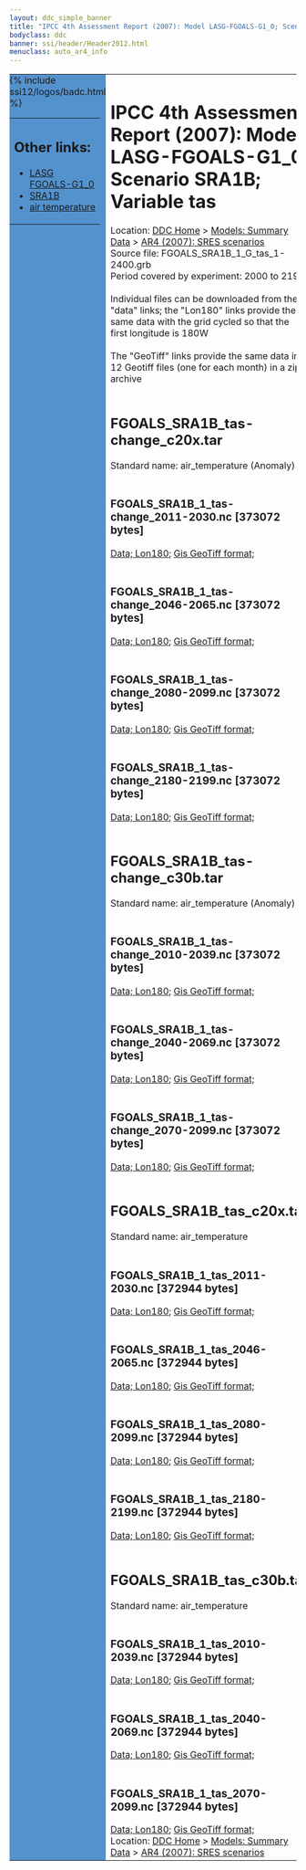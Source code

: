 ```yaml
---
layout: ddc_simple_banner
title: "IPCC 4th Assessment Report (2007): Model LASG-FGOALS-G1_0; Scenario SRA1B; Variable tas"
bodyclass: ddc
banner: ssi/header/Header2012.html
menuclass: auto_ar4_info
---
```



<table width="100%" border="0" cellspacing="0" cellpadding="0" style="border-collapse: collapse;">
<tr style="margin:0;padding:0;border:0;">
<td style="margin:0;padding:0;border:0;height:1pt;width:150pt;background:#5492CD;" valign="top" >

<div id="lh-col2" class="auto_ar4_info">
<table class="menumain" bgcolor="#5492CD" cellspacing="0" width="100%" border="0">
<tr><td>
<h2> Other links:</h2>
<ul>
<li><a href="/auto/ar4/model-LASG-FGOALS-G1_0.html">LASG<br/>FGOALS-G1_0</a></li>
<li><a href="/auto/ar4/scenario-SRA1B.html">SRA1B</a></li>
<li><a href="/auto/ar4/var-air_temperature.html">air temperature</a></li>
</ul>
</td></tr>
{% include ssi12/logos/badc.html %}
</table>
</div>
</td>
<td><h1>IPCC 4th Assessment Report (2007): Model LASG-FGOALS-G1_0; Scenario SRA1B; Variable tas</h1>

<!-- Breadcrumb1 -->
<div id="breadcrumb1" align="left">
Location: <a href="/index.html">DDC Home</a> > <a href="/sim/gcm_clim/">Models: Summary Data</a>
> <a href="/sim/gcm_clim/SRES_AR4/index.html">AR4 (2007): SRES scenarios</a>
</div>
<!-- End of Breadcrumb1 -->Source file: FGOALS_SRA1B_1_G_tas_1-2400.grb
<br/>
Period covered by experiment: 2000 to 2199<br/>
<br/>Individual files can be downloaded from the "data" links; the "Lon180" links provide the same data
         with the grid cycled so that the first longitude is 180W<br/>
<br/>The "GeoTiff" links provide the same data in 12 Geotiff files (one for each month)
          in a zip archive<br/>
<br/><h2>FGOALS_SRA1B_tas-change_c20x.tar</h2>
Standard name: air_temperature (Anomaly)<br>
<br/><h3>FGOALS_SRA1B_1_tas-change_2011-2030.nc [373072 bytes]</h3>
<a href="http://apps.ipcc-data.org/cgi-bin/downl/ar4_nc/tas/FGOALS_SRA1B_1_tas-change_2011-2030.nc">Data; </a><a href="http://apps.ipcc-data.org/cgi-bin/downl/ar4_nc/tas/FGOALS_SRA1B_1_tas-change_2011-2030.cyto180.nc"> Lon180</a>; <a href="/cgi-bin/downl/ar4_tif/tas/FGOALS_SRA1B_1_tas-change_2011-2030.zip">Gis GeoTiff format; </a><br/>
<br/><h3>FGOALS_SRA1B_1_tas-change_2046-2065.nc [373072 bytes]</h3>
<a href="http://apps.ipcc-data.org/cgi-bin/downl/ar4_nc/tas/FGOALS_SRA1B_1_tas-change_2046-2065.nc">Data; </a><a href="http://apps.ipcc-data.org/cgi-bin/downl/ar4_nc/tas/FGOALS_SRA1B_1_tas-change_2046-2065.cyto180.nc"> Lon180</a>; <a href="/cgi-bin/downl/ar4_tif/tas/FGOALS_SRA1B_1_tas-change_2046-2065.zip">Gis GeoTiff format; </a><br/>
<br/><h3>FGOALS_SRA1B_1_tas-change_2080-2099.nc [373072 bytes]</h3>
<a href="http://apps.ipcc-data.org/cgi-bin/downl/ar4_nc/tas/FGOALS_SRA1B_1_tas-change_2080-2099.nc">Data; </a><a href="http://apps.ipcc-data.org/cgi-bin/downl/ar4_nc/tas/FGOALS_SRA1B_1_tas-change_2080-2099.cyto180.nc"> Lon180</a>; <a href="/cgi-bin/downl/ar4_tif/tas/FGOALS_SRA1B_1_tas-change_2080-2099.zip">Gis GeoTiff format; </a><br/>
<br/><h3>FGOALS_SRA1B_1_tas-change_2180-2199.nc [373072 bytes]</h3>
<a href="http://apps.ipcc-data.org/cgi-bin/downl/ar4_nc/tas/FGOALS_SRA1B_1_tas-change_2180-2199.nc">Data; </a><a href="http://apps.ipcc-data.org/cgi-bin/downl/ar4_nc/tas/FGOALS_SRA1B_1_tas-change_2180-2199.cyto180.nc"> Lon180</a>; <a href="/cgi-bin/downl/ar4_tif/tas/FGOALS_SRA1B_1_tas-change_2180-2199.zip">Gis GeoTiff format; </a><br/>
<br/><h2>FGOALS_SRA1B_tas-change_c30b.tar</h2>
Standard name: air_temperature (Anomaly)<br>
<br/><h3>FGOALS_SRA1B_1_tas-change_2010-2039.nc [373072 bytes]</h3>
<a href="http://apps.ipcc-data.org/cgi-bin/downl/ar4_nc/tas/FGOALS_SRA1B_1_tas-change_2010-2039.nc">Data; </a><a href="http://apps.ipcc-data.org/cgi-bin/downl/ar4_nc/tas/FGOALS_SRA1B_1_tas-change_2010-2039.cyto180.nc"> Lon180</a>; <a href="/cgi-bin/downl/ar4_tif/tas/FGOALS_SRA1B_1_tas-change_2010-2039.zip">Gis GeoTiff format; </a><br/>
<br/><h3>FGOALS_SRA1B_1_tas-change_2040-2069.nc [373072 bytes]</h3>
<a href="http://apps.ipcc-data.org/cgi-bin/downl/ar4_nc/tas/FGOALS_SRA1B_1_tas-change_2040-2069.nc">Data; </a><a href="http://apps.ipcc-data.org/cgi-bin/downl/ar4_nc/tas/FGOALS_SRA1B_1_tas-change_2040-2069.cyto180.nc"> Lon180</a>; <a href="/cgi-bin/downl/ar4_tif/tas/FGOALS_SRA1B_1_tas-change_2040-2069.zip">Gis GeoTiff format; </a><br/>
<br/><h3>FGOALS_SRA1B_1_tas-change_2070-2099.nc [373072 bytes]</h3>
<a href="http://apps.ipcc-data.org/cgi-bin/downl/ar4_nc/tas/FGOALS_SRA1B_1_tas-change_2070-2099.nc">Data; </a><a href="http://apps.ipcc-data.org/cgi-bin/downl/ar4_nc/tas/FGOALS_SRA1B_1_tas-change_2070-2099.cyto180.nc"> Lon180</a>; <a href="/cgi-bin/downl/ar4_tif/tas/FGOALS_SRA1B_1_tas-change_2070-2099.zip">Gis GeoTiff format; </a><br/>
<br/><h2>FGOALS_SRA1B_tas_c20x.tar</h2>
Standard name: air_temperature<br>
<br/><h3>FGOALS_SRA1B_1_tas_2011-2030.nc [372944 bytes]</h3>
<a href="http://apps.ipcc-data.org/cgi-bin/downl/ar4_nc/tas/FGOALS_SRA1B_1_tas_2011-2030.nc">Data; </a><a href="http://apps.ipcc-data.org/cgi-bin/downl/ar4_nc/tas/FGOALS_SRA1B_1_tas_2011-2030.cyto180.nc"> Lon180</a>; <a href="/cgi-bin/downl/ar4_tif/tas/FGOALS_SRA1B_1_tas_2011-2030.zip">Gis GeoTiff format; </a><br/>
<br/><h3>FGOALS_SRA1B_1_tas_2046-2065.nc [372944 bytes]</h3>
<a href="http://apps.ipcc-data.org/cgi-bin/downl/ar4_nc/tas/FGOALS_SRA1B_1_tas_2046-2065.nc">Data; </a><a href="http://apps.ipcc-data.org/cgi-bin/downl/ar4_nc/tas/FGOALS_SRA1B_1_tas_2046-2065.cyto180.nc"> Lon180</a>; <a href="/cgi-bin/downl/ar4_tif/tas/FGOALS_SRA1B_1_tas_2046-2065.zip">Gis GeoTiff format; </a><br/>
<br/><h3>FGOALS_SRA1B_1_tas_2080-2099.nc [372944 bytes]</h3>
<a href="http://apps.ipcc-data.org/cgi-bin/downl/ar4_nc/tas/FGOALS_SRA1B_1_tas_2080-2099.nc">Data; </a><a href="http://apps.ipcc-data.org/cgi-bin/downl/ar4_nc/tas/FGOALS_SRA1B_1_tas_2080-2099.cyto180.nc"> Lon180</a>; <a href="/cgi-bin/downl/ar4_tif/tas/FGOALS_SRA1B_1_tas_2080-2099.zip">Gis GeoTiff format; </a><br/>
<br/><h3>FGOALS_SRA1B_1_tas_2180-2199.nc [372944 bytes]</h3>
<a href="http://apps.ipcc-data.org/cgi-bin/downl/ar4_nc/tas/FGOALS_SRA1B_1_tas_2180-2199.nc">Data; </a><a href="http://apps.ipcc-data.org/cgi-bin/downl/ar4_nc/tas/FGOALS_SRA1B_1_tas_2180-2199.cyto180.nc"> Lon180</a>; <a href="/cgi-bin/downl/ar4_tif/tas/FGOALS_SRA1B_1_tas_2180-2199.zip">Gis GeoTiff format; </a><br/>
<br/><h2>FGOALS_SRA1B_tas_c30b.tar</h2>
Standard name: air_temperature<br>
<br/><h3>FGOALS_SRA1B_1_tas_2010-2039.nc [372944 bytes]</h3>
<a href="http://apps.ipcc-data.org/cgi-bin/downl/ar4_nc/tas/FGOALS_SRA1B_1_tas_2010-2039.nc">Data; </a><a href="http://apps.ipcc-data.org/cgi-bin/downl/ar4_nc/tas/FGOALS_SRA1B_1_tas_2010-2039.cyto180.nc"> Lon180</a>; <a href="/cgi-bin/downl/ar4_tif/tas/FGOALS_SRA1B_1_tas_2010-2039.zip">Gis GeoTiff format; </a><br/>
<br/><h3>FGOALS_SRA1B_1_tas_2040-2069.nc [372944 bytes]</h3>
<a href="http://apps.ipcc-data.org/cgi-bin/downl/ar4_nc/tas/FGOALS_SRA1B_1_tas_2040-2069.nc">Data; </a><a href="http://apps.ipcc-data.org/cgi-bin/downl/ar4_nc/tas/FGOALS_SRA1B_1_tas_2040-2069.cyto180.nc"> Lon180</a>; <a href="/cgi-bin/downl/ar4_tif/tas/FGOALS_SRA1B_1_tas_2040-2069.zip">Gis GeoTiff format; </a><br/>
<br/><h3>FGOALS_SRA1B_1_tas_2070-2099.nc [372944 bytes]</h3>
<a href="http://apps.ipcc-data.org/cgi-bin/downl/ar4_nc/tas/FGOALS_SRA1B_1_tas_2070-2099.nc">Data; </a><a href="http://apps.ipcc-data.org/cgi-bin/downl/ar4_nc/tas/FGOALS_SRA1B_1_tas_2070-2099.cyto180.nc"> Lon180</a>; <a href="/cgi-bin/downl/ar4_tif/tas/FGOALS_SRA1B_1_tas_2070-2099.zip">Gis GeoTiff format; </a><br/>
<!-- Breadcrumb2 -->
<div id="breadcrumb2" align="left">
Location: <a href="/index.html">DDC Home</a> > <a href="/sim/gcm_clim/">Models: Summary Data</a>
> <a href="/sim/gcm_clim/SRES_AR4/index.html">AR4 (2007): SRES scenarios</a>
</div>
<!-- End of Breadcrumb2 --></td></tr></table>
